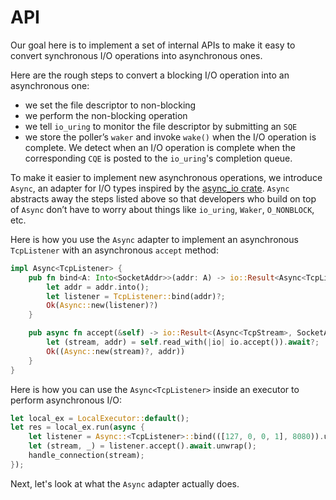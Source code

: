 # API

Our goal here is to implement a set of internal APIs to make it easy to convert synchronous I/O operations into asynchronous ones.

Here are the rough steps to convert a blocking I/O operation into an asynchronous one:

- we set the file descriptor to non-blocking
- we perform the non-blocking operation
- we tell `io_uring` to monitor the file descriptor by submitting an `SQE`
-  we store the poller’s `waker` and invoke `wake()` when the I/O operation is complete. We detect when an I/O operation is complete when the corresponding `CQE` is posted to the `io_uring`'s completion queue.

To make it easier to implement new asynchronous operations, we introduce `Async`, an adapter for I/O types inspired by the [async_io crate](https://docs.rs/async-io/latest/async_io/). `Async` abstracts away the steps listed above so that developers who build on top of `Async` don’t have to worry about things like `io_uring`, `Waker`, `O_NONBLOCK`, etc.

Here is how you use the `Async` adapter to implement an asynchronous `TcpListener` with an asynchronous `accept` method:

```rust
impl Async<TcpListener> {
    pub fn bind<A: Into<SocketAddr>>(addr: A) -> io::Result<Async<TcpListener>> {
        let addr = addr.into();
        let listener = TcpListener::bind(addr)?;
        Ok(Async::new(listener)?)
    }

    pub async fn accept(&self) -> io::Result<(Async<TcpStream>, SocketAddr)> {
        let (stream, addr) = self.read_with(|io| io.accept()).await?;
        Ok((Async::new(stream)?, addr))
    }
}
```

Here is how you can use the `Async<TcpListener>` inside an executor to perform asynchronous I/O:

```rust
let local_ex = LocalExecutor::default();
let res = local_ex.run(async {
    let listener = Async::<TcpListener>::bind(([127, 0, 0, 1], 8080)).unwrap();
    let (stream, _) = listener.accept().await.unwrap();
    handle_connection(stream);
});
```

Next, let's look at what the `Async` adapter actually does.